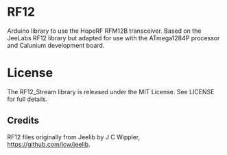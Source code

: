 # RF12

Arduino library to use the HopeRF RFM12B transceiver. Based on the
JeeLabs RF12 library but adapted for use with the ATmega1284P
processor and Calunium development board.

# License

The RF12_Stream library is released under the MIT License. See LICENSE
for full details.

## Credits

RF12 files originally from Jeelib by J C Wippler, https://github.com/jcw/jeelib.

